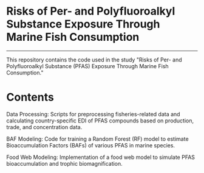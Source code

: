 # Risks of Per- and Polyfluoroalkyl Substance Exposure Through Marine Fish Consumption

---
This repository contains the code used in the study "Risks of Per- and Polyfluoroalkyl Substance (PFAS) Exposure Through Marine Fish Consumption."

# Contents
Data Processing: Scripts for preprocessing fisheries-related data and calculating country-specific EDI of PFAS compounds based on production, trade, and concentration data.

BAF Modeling: Code for training a Random Forest (RF) model to estimate Bioaccumulation Factors (BAFs) of various PFAS in marine species.

Food Web Modeling: Implementation of a food web model to simulate PFAS bioaccumulation and trophic biomagnification.
